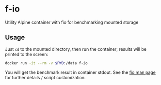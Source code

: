 # f-io
Utility Alpine container with fio for benchmarking mounted storage

## Usage

Just `cd` to the mounted directory, then run the container; results will be printed to the screen: 
```bash
docker run -it --rm -v $PWD:/data f-io
```

You will get the benchmark result in container stdout. See the [fio man page](https://linux.die.net/man/1/fio) for further details / script customization.
